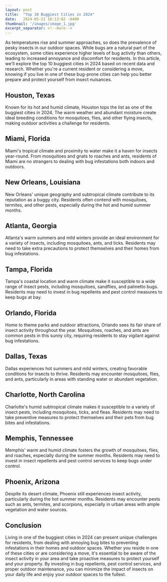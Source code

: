 ```yaml
---
layout: post
title:  "Top 10 Buggiest Cities in 2024"
date:   2024-05-21 16:13:02 -0400
thumbnail: '/images/image_1.jpg'
excerpt_separator: <!--more-->
---
```

As temperatures rise and summer approaches, so does the prevalence of pesky insects in our outdoor spaces. <!--more-->While bugs are a natural part of the ecosystem, some cities experience higher levels of bug activity than others, leading to increased annoyance and discomfort for residents. In this article, we'll explore the top 10 buggiest cities in 2024 based on recent data and research. Whether you're a current resident or considering a move, knowing if you live in one of these bug-prone cities can help you better prepare and protect yourself from insect nuisances.

## Houston, Texas
Known for its hot and humid climate, Houston tops the list as one of the buggiest cities in 2024. The warm weather and abundant moisture create ideal breeding conditions for mosquitoes, flies, and other flying insects, making outdoor activities a challenge for residents.

## Miami, Florida
Miami's tropical climate and proximity to water make it a haven for insects year-round. From mosquitoes and gnats to roaches and ants, residents of Miami are no strangers to dealing with bug infestations both indoors and outdoors.

## New Orleans, Louisiana
New Orleans' unique geography and subtropical climate contribute to its reputation as a buggy city. Residents often contend with mosquitoes, termites, and other pests, especially during the hot and humid summer months.

## Atlanta, Georgia
Atlanta's warm summers and mild winters provide an ideal environment for a variety of insects, including mosquitoes, ants, and ticks. Residents may need to take extra precautions to protect themselves and their homes from bug infestations.

## Tampa, Florida
Tampa's coastal location and warm climate make it susceptible to a wide range of insect pests, including mosquitoes, sandflies, and palmetto bugs. Residents may need to invest in bug repellents and pest control measures to keep bugs at bay.

## Orlando, Florida
Home to theme parks and outdoor attractions, Orlando sees its fair share of insect activity throughout the year. Mosquitoes, roaches, and ants are common pests in this sunny city, requiring residents to stay vigilant against bug infestations.

## Dallas, Texas
Dallas experiences hot summers and mild winters, creating favorable conditions for insects to thrive. Residents may encounter mosquitoes, flies, and ants, particularly in areas with standing water or abundant vegetation.

## Charlotte, North Carolina
Charlotte's humid subtropical climate makes it susceptible to a variety of insect pests, including mosquitoes, ticks, and fleas. Residents may need to take preventive measures to protect themselves and their pets from bug bites and infestations.

## Memphis, Tennessee
Memphis' warm and humid climate fosters the growth of mosquitoes, flies, and roaches, especially during the summer months. Residents may need to invest in insect repellents and pest control services to keep bugs under control.

## Phoenix, Arizona
Despite its desert climate, Phoenix still experiences insect activity, particularly during the hot summer months. Residents may encounter pests such as ants, termites, and scorpions, especially in urban areas with ample vegetation and water sources.

## Conclusion
Living in one of the buggiest cities in 2024 can present unique challenges for residents, from dealing with annoying bug bites to preventing infestations in their homes and outdoor spaces. Whether you reside in one of these cities or are considering a move, it's essential to be aware of the insect activity in your area and take proactive measures to protect yourself and your property. By investing in bug repellents, pest control services, and proper outdoor maintenance, you can minimize the impact of insects on your daily life and enjoy your outdoor spaces to the fullest.
